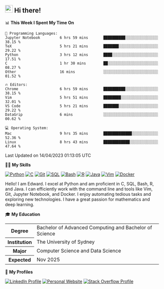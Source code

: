 ## <a href="#"><img src="https://media.giphy.com/media/hvRJCLFzcasrR4ia7z/giphy.gif" width="25px" height="25px"></a> Hi there!

<!--START_SECTION:waka-->
📊 **This Week I Spent My Time On** 

```text
💬 Programming Languages: 
Jupyter Notebook         6 hrs 59 mins       ██████████░░░░░░░░░░░░░░░   38.15 % 
TeX                      5 hrs 21 mins       ███████░░░░░░░░░░░░░░░░░░   29.22 % 
Python                   3 hrs 12 mins       ████░░░░░░░░░░░░░░░░░░░░░   17.51 % 
C                        1 hr 30 mins        ██░░░░░░░░░░░░░░░░░░░░░░░   08.27 % 
Other                    16 mins             ░░░░░░░░░░░░░░░░░░░░░░░░░   01.52 % 

🔥 Editors: 
Chrome                   6 hrs 59 mins       ██████████░░░░░░░░░░░░░░░   38.15 % 
Vim                      5 hrs 51 mins       ████████░░░░░░░░░░░░░░░░░   32.01 % 
VS Code                  5 hrs 21 mins       ███████░░░░░░░░░░░░░░░░░░   29.22 % 
DataGrip                 6 mins              ░░░░░░░░░░░░░░░░░░░░░░░░░   00.62 % 

💻 Operating System: 
Mac                      9 hrs 35 mins       █████████████░░░░░░░░░░░░   52.36 % 
Linux                    8 hrs 43 mins       ████████████░░░░░░░░░░░░░   47.64 % 
```


 Last Updated on 14/04/2023 01:13:05 UTC
<!--END_SECTION:waka-->

💪🏻 **My Skills**

[![Python](https://img.shields.io/badge/-Python-yellow?style=flat-square&logo=Python)](#)
[![C     ](https://img.shields.io/badge/-C-blue?style=flat-square&logo=C)](#)
[![Git   ](https://img.shields.io/badge/-Git-grey?style=flat-square&logo=Git)](#)
[![SQL   ](https://img.shields.io/badge/-SQL-grey?style=flat-square&logo=SQLite)](#)
[![Bash  ](https://img.shields.io/badge/-Bash-grey?style=flat-square&logo=GNU-Bash)](#)
[![R     ](https://img.shields.io/badge/-R-grey?style=flat-square&logo=R)](#)
[![Java  ](https://img.shields.io/badge/-Java-grey?style=flat-square&logo=OpenJDK)](#)
[![Vim   ](https://img.shields.io/badge/-Vim-grey?style=flat-square&logo=Vim)](#)
[![Docker](https://img.shields.io/badge/-Docker-grey?style=flat-square&logo=Docker)](#)

Hello! I am Edward. I excel at Python and am proficient in C, SQL, Bash, R, and
Java. I can efficiently work with the command line and tools like Vim, Git,
Jupyter Notebook, and Docker. I enjoy automating tedious tasks and exploring new
technologies. I have a great passion for mathematics and deep learning.

🎓 **My Education**

<table>
<tr>
    <th>Degree</th>
    <td>Bachelor of Advanced Computing and Bachelor of Science</td>
</tr>
<tr>
    <th>Institution</th>
    <td>The University of Sydney</td>
</tr>
<tr>
    <th>Major</th>
    <td>Computer Science and Data Science</td>
</tr>
<tr>
    <th>Expected</th>
    <td>Nov 2025</td>
</tr>
</table>

🔗 **My Profiles**

[![LinkedIn Profile](https://img.shields.io/badge/-LinkedIn-blue?style=social&logo=LinkedIn)](https://www.linkedin.com/in/edward-ji)
[![Personal Website](https://img.shields.io/badge/-Personal%20Website-blue?style=social&logo=Bootstrap)](https://edwardji.dev)
[![Stack Overflow Profile](https://img.shields.io/badge/-Stack%20Overflow-blue?style=social&logo=StackOverflow)](https://stackoverflow.com/users/11658924)
